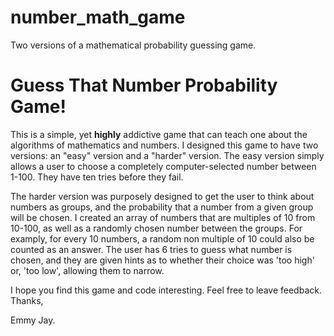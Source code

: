 # number_math_game
Two versions of a mathematical probability guessing game. 

<h1>Guess That Number Probability Game!</h1>

<p>This is a simple, yet <b>highly</b> addictive game that can teach one about the algorithms of mathematics and numbers.
I designed this game to have two versions: an "easy" version and a "harder" version. The easy version simply allows a user to 
choose a completely computer-selected number between 1-100. They have ten tries before they fail.</p>

<p>The harder version was purposely designed to get the user to think about numbers as groups, and the probability that a
number from a given group will be chosen. I created an array of numbers that are multiples of 10 from 10-100, as well as a 
randomly chosen number between the groups. For examply, for every 10 numbers, a random non multiple of 10 could also be counted
as an answer. The user has 6 tries to guess what number is chosen, and they are given hints as to whether their choice was 
'too high' or, 'too low', allowing them to narrow.</p>

I hope you find this game and code interesting. Feel free to leave feedback. Thanks, 

Emmy Jay. 
